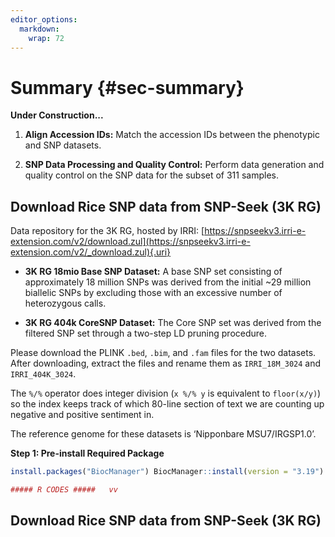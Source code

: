 ```yaml
---
editor_options: 
  markdown: 
    wrap: 72
---
```


# Summary {#sec-summary}

**Under Construction...**

1.  **Align Accession IDs:** Match the accession IDs between the
    phenotypic and SNP datasets.

2.  **SNP Data Processing and Quality Control:** Perform data generation
    and quality control on the SNP data for the subset of 311 samples.

## **Download Rice SNP data from SNP-Seek (3K RG)**

Data repository for the 3K RG, hosted by IRRI:
[https://snpseekv3.irri-e-extension.com/v2/download.zul](https://snpseekv3.irri-e-extension.com/v2/_download.zul){.uri}

-   **3K RG 18mio Base SNP Dataset:** A base SNP set consisting of
    approximately 18 million SNPs was derived from the initial \~29
    million biallelic SNPs by excluding those with an excessive number
    of heterozygous calls.

-   **3K RG 404k CoreSNP Dataset:** The Core SNP set was derived from
    the filtered SNP set through a two-step LD pruning procedure.

Please download the PLINK `.bed`, `.bim`, and `.fam` files for the two
datasets. After downloading, extract the files and rename them as
`IRRI_18M_3024` and `IRRI_404K_3024`.

<div class="rmdtip">
<p>The <code>%/%</code> operator does integer division
(<code>x %/% y</code> is equivalent to <code>floor(x/y)</code>) so the
index keeps track of which 80-line section of text we are counting up
negative and positive sentiment in.</p>
</div>

<div class="rmdnote">
<p>The reference genome for these datasets is ‘Nipponbare
MSU7/IRGSP1.0’.</p>
</div>

**Step 1: Pre-install Required Package**

``` r
install.packages("BiocManager") BiocManager::install(version = "3.19") BiocManager::install("qvalue")
```

``` r
##### R CODES #####   vv
```

## **Download Rice SNP data from SNP-Seek (3K RG)**
